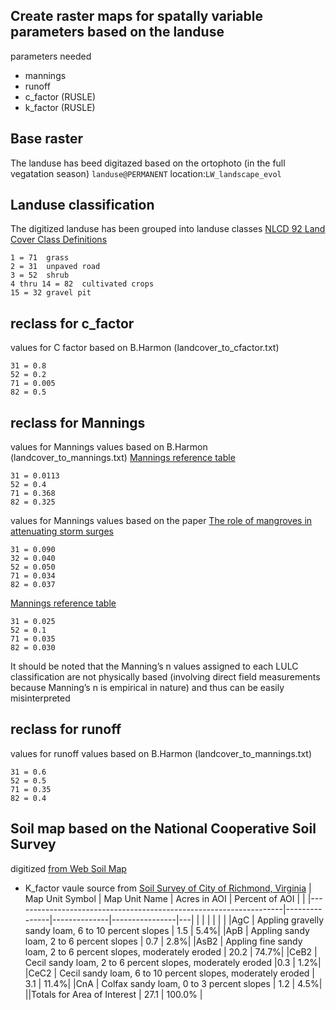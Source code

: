 ## Create raster maps for spatally variable parameters based on the landuse
parameters needed
* mannings
* runoff
* c_factor (RUSLE)
* k_factor (RUSLE)

## Base raster
The landuse has beed digitazed based on the ortophoto (in the full vegatation season) `landuse@PERMANENT` location:`LW_landscape_evol`
## Landuse classification 
The digitized landuse has been grouped into landuse classes [NLCD 92 Land Cover Class Definitions](https://landcover.usgs.gov/classes.php)
```
1 = 71	grass
2 = 31	unpaved road
3 = 52	shrub 
4 thru 14 = 82	cultivated crops
15 = 32	gravel pit
```
## reclass for c_factor 
values for C factor based on B.Harmon (landcover_to_cfactor.txt)
```
31 = 0.8
52 = 0.2
71 = 0.005
82 = 0.5
```
## reclass for Mannings 
values for Mannings values based on B.Harmon (landcover_to_mannings.txt)
[Mannings reference table](http://www.spatialhydrology.net/index.php/JOSH/article/viewFile/84/83)
```
31 = 0.0113
52 = 0.4
71 = 0.368
82 = 0.325
```
values for Mannings values based on the paper [The role of mangroves in attenuating storm surges](https://sofia.usgs.gov/publications/papers/mang_storm_surges/cest.html)
```
31 = 0.090
32 = 0.040
52 = 0.050
71 = 0.034
82 = 0.037
```

[Mannings reference table](https://www.wcc.nrcs.usda.gov/ftpref/wntsc/H&H/HecRAS/NEDC/lectures/docs/Manning%92s%20n-values%20for%20Kansas%20Dam%20Breach%20Analyses%20-%20Adopted%20071216.pdf)
```
31 = 0.025
52 = 0.1
71 = 0.035
82 = 0.030
```


It should be noted that the Manning’s n values assigned to each LULC classification are not physically based (involving direct field measurements because 
Manning’s n is empirical in nature) and thus can be easily misinterpreted

## reclass for runoff 
values for runoff values based on B.Harmon (landcover_to_mannings.txt)
```
31 = 0.6
52 = 0.5
71 = 0.35
82 = 0.4
```
## Soil map based on the National Cooperative Soil Survey
digitized [from Web Soil Map](https://websoilsurvey.nrcs.usda.gov/app/WebSoilSurvey.aspx)
* K_factor vaule source from [Soil Survey of City of Richmond, Virginia](https://www.nrcs.usda.gov/Internet/FSE_MANUSCRIPTS/virginia/VA760/0/Richmond_VA.pdf)
| Map Unit Symbol                                                   | Map Unit Name | Acres in AOI | Percent of AOI |   |
|-------------------------------------------------------------------|---------------|--------------|----------------|---|
|                                                                   |               |              |                |   |
|AgC |	Appling gravelly sandy loam, 6 to 10 percent slopes |	1.5 |	5.4%|
|ApB |	Appling sandy loam, 2 to 6 percent slopes |	0.7 |	2.8%|
|AsB2 |	Appling fine sandy loam, 2 to 6 percent slopes, moderately eroded |	20.2 |	74.7%|
|CeB2 |	Cecil sandy loam, 2 to 6 percent slopes, moderately eroded |0.3 |	1.2%|
|CeC2 |	Cecil sandy loam, 6 to 10 percent slopes, moderately eroded |	3.1 |	11.4%|
|CnA |	Colfax sandy loam, 0 to 3 percent slopes |	1.2 |	4.5%|
||Totals for Area of Interest |	27.1 |	100.0% |


